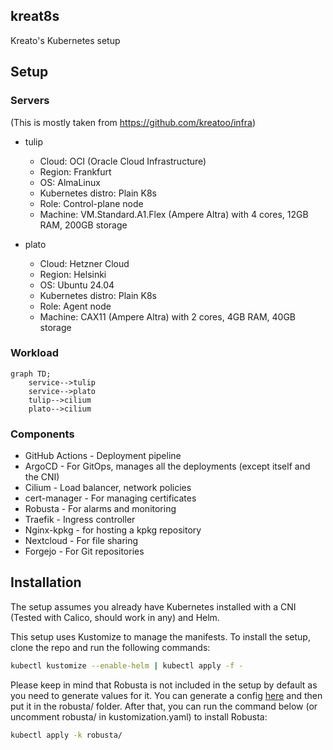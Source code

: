 ## kreat8s
Kreato's Kubernetes setup

## Setup

### Servers

(This is mostly taken from https://github.com/kreatoo/infra)

* tulip
    * Cloud: OCI (Oracle Cloud Infrastructure)
    * Region: Frankfurt
    * OS: AlmaLinux
    * Kubernetes distro: Plain K8s
    * Role: Control-plane node
    * Machine: VM.Standard.A1.Flex (Ampere Altra) with 4 cores, 12GB RAM, 200GB storage

* plato
    * Cloud: Hetzner Cloud
    * Region: Helsinki
    * OS: Ubuntu 24.04
    * Kubernetes distro: Plain K8s
    * Role: Agent node
    * Machine: CAX11 (Ampere Altra) with 2 cores, 4GB RAM, 40GB storage


### Workload
```mermaid
graph TD;
    service-->tulip
    service-->plato
    tulip-->cilium
    plato-->cilium
```

### Components
* GitHub Actions - Deployment pipeline
* ArgoCD - For GitOps, manages all the deployments (except itself and the CNI)
* Cilium - Load balancer, network policies
* cert-manager - For managing certificates
* Robusta - For alarms and monitoring
* Traefik - Ingress controller
* Nginx-kpkg - for hosting a kpkg repository
* Nextcloud - For file sharing
* Forgejo - For Git repositories


## Installation
The setup assumes you already have Kubernetes installed with a CNI (Tested with Calico, should work in any) and Helm. 

This setup uses Kustomize to manage the manifests. To install the setup, clone the repo and run the following commands:

```bash
kubectl kustomize --enable-helm | kubectl apply -f -
```

Please keep in mind that Robusta is not included in the setup by default as you need to generate values for it. You can generate a config [here](https://platform.robusta.dev/signup?utm_source=docs) and then put it in the robusta/ folder. After that, you can run the command below (or uncomment robusta/ in kustomization.yaml) to install Robusta:

```bash
kubectl apply -k robusta/
```
